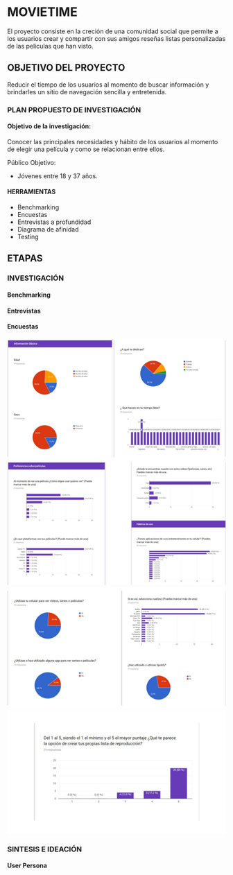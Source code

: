 # MOVIETIME

El proyecto consiste en la creción de una comunidad social que permite a los usuarios crear y compartir con sus amigos reseñas listas personalizadas de las peliculas que han visto.

## OBJETIVO DEL PROYECTO
Reducir el tiempo de los usuarios al momento de buscar información y brindarles un sitio de navegación sencilla y entretenida.

### PLAN PROPUESTO DE INVESTIGACIÓN
#### Objetivo de la investigación:
Conocer las principales necesidades y hábito de los usuarios al momento de elegir una película y como se relacionan entre ellos.

Público Objetivo:
- Jóvenes  entre 18 y 37 años.


#### HERRAMIENTAS
- Benchmarking
- Encuestas
- Entrevistas a profundidad
- Diagrama de afinidad
- Testing


## ETAPAS
### INVESTIGACIÓN

#### Benchmarking
#### Entrevistas
#### Encuestas

![Encuestas](assets/uno.JPG "Encuesta")
![Encuestas](assets/dos.JPG "Encuesta")
![Encuestas](assets/tres.JPG "Encuesta")
![Encuestas](assets/cuatro.JPG "Encuesta")

### SINTESIS E IDEACIÓN
#### User Persona




